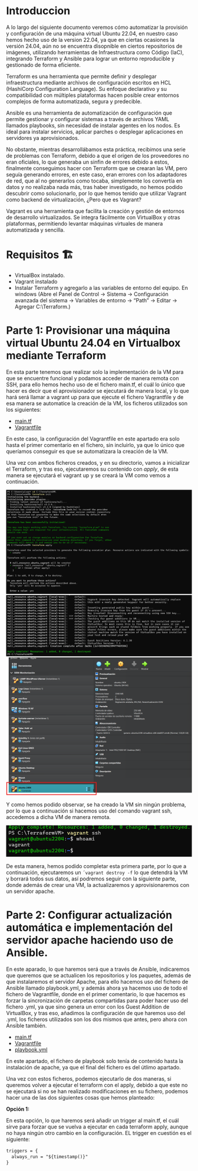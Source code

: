 # Introduccion

A lo largo del siguiente documento veremos cómo automatizar la provisión y configuración de una máquina virtual Ubuntu 22.04, en nuestro caso hemos hecho uso de la version 22.04, ya que en ciertas ocasiones la versión 24.04, aún no se encuentra disopnible en ciertos repositorios de imágenes, utilizando herramientas de Infraestructura como Código (IaC), integrando Terraform y Ansible para lograr un entorno reproducible y gestionado de forma eficiente.

Terraform es una herramienta que permite definir y desplegar infraestructura mediante archivos de configuración escritos en HCL (HashiCorp Configuration Language). Su enfoque declarativo y su compatibilidad con múltiples plataformas hacen posible crear entornos complejos de forma automatizada, segura y predecible.

Ansible es una herramienta de automatización de configuración que permite gestionar y configurar sistemas a través de archivos YAML llamados playbooks, sin necesidad de instalar agentes en los nodos. Es ideal para instalar servicios, aplicar parches o desplegar aplicaciones en servidores ya aprovisionados.

No obstante, mientras desarrollábamos esta práctica, recibimos una serie de problemas con Terraform, debido a que el origen de los proveedores no eran oficiales, lo que generaba un sinfin de errores debido a estos, finalmente conseguimos hacer con Terraform que se crearan las VM, pero seguía generando errores, en este caso, eran errores con los adaptadores de red, que al no generarlos como tocaba, simplemente los convertía en datos y no realizaba nada más, tras haber investigado, no hemos podido descubrir como solucionarlo, por lo que hemos tenido que utilizar Vagrant como backend de virtualización, ¿Pero que es Vagrant?

Vagrant es una herramienta que facilita la creación y gestión de entornos de desarrollo virtualizados. Se integra fácilmente con VirtualBox y otras plataformas, permitiendo levantar máquinas virtuales de manera automatizada y sencilla.

# Requisitos 🏗️

- VirtualBox instalado.
- Vagrant instalado
- Instalar Terraform y agregarlo a las variables de entorno del equipo. En windows (Abre el Panel de Control → Sistema → Configuración avanzada del sistema → Variables de entorno → “Path” → Editar → Agregar C:\Terraform.)

# Parte 1: Provisionar una máquina virtual Ubuntu 24.04 en Virtualbox mediante Terraform

En esta parte tenemos que realizar solo la implementación de la VM para que se encuentre funcional y podamos acceder de manera remota con SSH, para ello hemos hecho uso de el fichero main.tf, el cuál lo único que hacer es decir que el aprovisionador se ejecutará de manera local, y lo que hará será llamar a vagrant up para que ejecute el fichero Vagrantfile y de esa manera se automatice la creación de la VM, los ficheros utilizados son los siguientes:

- [main.tf](https://github.com/alvaromespen/pps-10003375/blob/main/template-main/RA5/RA5_2/main.tf)
- [Vagrantfile](https://github.com/alvaromespen/pps-10003375/blob/main/template-main/RA5/RA5_2/Vagrantfile)

En este caso, la configuración del Vagrantfile en este apartado era solo hasta el primer comentario en el fichero, sin incluirlo, ya que lo único que queríamos conseguir es que se automatizara la creación de la VM.

Una vez con ambos ficheros creados, y en su directorio, vamos a inicializar el Terraform, y tras eso, ejecutaremos su contenido con *apply*, de esta manera se ejecutará el vagrant up y se creará la VM como vemos a continuación.

![I1](./Assets/1.png)
![I2](./Assets/2.png)
![I3](./Assets/3.png)

Y como hemos podido observar, se ha creado la VM sin ningún problema, por lo que a continuación si hacemos uso del comando vagrant ssh, accedemos a dicha VM de manera remota.

![I4](./Assets/4.png)

De esta manera, hemos podido completar esta primera parte, por lo que a continuación, ejecutaremos un `´vagrant destroy -f` lo que detendrá la VM y borrará todos sus datos, así podremos seguir con la siguiente parte, donde además de crear una VM, la actualizaremos y aprovisionaremos con un servidor apache.

# Parte 2: Configurar actualización automática e implementación del servidor apache haciendo uso de Ansible.

En este aparado, lo que haremos será que a través de Ansible, indicaremos que queremos que se actualicen los repositorios y los paquetes, además de que instalaremos el servidor Apache, para ello hacemos uso del fichero de Ansible llamado playbook.yml, y además ahora ya hacemos uso de todo el fichero de Vagrantfile, donde en el primer comentario, lo que hacemos es forzar la sincronización de carpetas compartidas para poder hacer uso del fichero .yml, ya que sino genera un error con los Guest Addition de VirtualBox, y tras eso, añadimos la configuración de que haremos uso del .yml, los ficheros utilizados son los dos mismos que antes, pero ahora con Ansible también.

- [main.tf](https://github.com/alvaromespen/pps-10003375/blob/main/template-main/RA5/RA5_2/main.tf)
- [Vagrantfile](https://github.com/alvaromespen/pps-10003375/blob/main/template-main/RA5/RA5_2/Vagrantfile)
- [playbook.yml](https://github.com/alvaromespen/pps-10003375/blob/main/template-main/RA5/RA5_2/playbook.yml)

En este apartado, el fichero de playbook solo tenía de contenido hasta la instalación de apache, ya que el final del fichero es del útlimo apartado.

Una vez con estos ficheros, podemos ejecutarlo de dos maneras, si queremos volver a ejecutar el terraform con el apply, debido a que este no se ejecutará si no se han realizado modificaciones en su fichero, podemos hacer una de las dos siguientes cosas que hemos planteado:

**Opción 1:**

En esta opción, lo que haremos será añadir un trigger al main.tf, el cuál sirve para forzar que se vuelva a ejecutar en cada terraform apply, aunque no haya ningún otro cambio en la configuración. EL trigger en cuestión es el siguiente:

```hcl
triggers = {
  always_run = "${timestamp()}"
}
```

